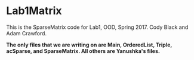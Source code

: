# Lab1Matrix

This is the SparseMatrix code for Lab1, OOD, Spring 2017. Cody Black and Adam Crawford.

**The only files that we are writing on are Main, OrderedList, Triple, acSparse, and SparseMatrix. All others are Yanushka's files.**

